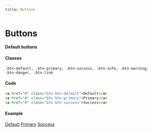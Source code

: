 ```yaml
---
title: Buttons
---
```


# Buttons

#### Default buttons

#### Classes
`.btn-default, .btn-primary, .btn-success, .btn-info, .btn-warning, .btn-danger, .btn-link`

#### Code
``` html
<a href="#" class="btn btn-default">Default</a>
<a href="#" class="btn btn-primary">Primary</a>
<a href="#" class="btn btn-success">Success</a>
```

#### Example
<a href="#" class="btn btn-default">Default</a>
<a href="#" class="btn btn-primary">Primary</a>
<a href="#" class="btn btn-success">Success</a>
